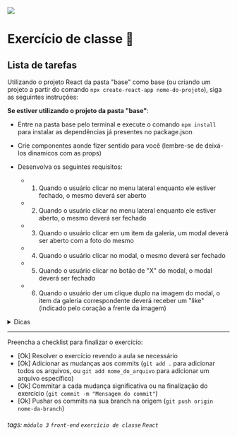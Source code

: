 ![](https://i.imgur.com/xG74tOh.png)

# Exercício de classe 🏫

## Lista de tarefas

Utilizando o projeto React da pasta "base" como base (ou criando um projeto a partir do comando `npx create-react-app nome-do-projeto`), siga as seguintes instruções:

**Se estiver utilizando o projeto da pasta "base"**:

- Entre na pasta base pelo terminal e execute o comando `npm install` para instalar as dependências já presentes no package.json

- Crie componentes aonde fizer sentido para você (lembre-se de deixá-los dinamicos com as props)
- Desenvolva os seguintes requisitos:
  - 1. Quando o usuário clicar no menu lateral enquanto ele estiver fechado, o mesmo deverá ser aberto
  - 2. Quando o usuário clicar no menu lateral enquanto ele estiver aberto, o mesmo deverá ser fechado
  - 3. Quando o usuário clicar em um item da galeria, um modal deverá ser aberto com a foto do mesmo
  - 4. Quando o usuário clicar no modal, o mesmo deverá ser fechado
  - 5. Quando o usuário clicar no botão de "X" do modal, o modal deverá ser fechado
  - 6. Quando o usuário der um clique duplo na imagem do modal, o item da galeria correspondente deverá receber um "like" (indicado pelo coração a frente da imagem)

<details>
  <summary>
    Dicas
  </summary>
  <ul>
    <li>
      1. Crie um estado para controlar quando o menu lateral deverá estar aberto ou não e utilize da renderização condicional para esconde-lo e mostra-lo (&& ou ternário)
    </li>
    <li>
      3. Crie um estado para controlar quando o modal deverá estar aberto ou não e utilize da renderização condicional para esconde-lo e mostra-lo (&& ou ternário)
    </li>
    <li>
      3. e 6. Crie um estado para preenhcer os itens da galeria, assim, é mais fácil de gerenciar seus diferentes estados (com like e sem like)
    </li>
    <li>
      6. Se estiver tendo problemas com o clique duplo na imagem estar fechando o modal, lembre-se de não propagar o evento da imagem para cima.
    </li>
  </ul>
</details>

---

Preencha a checklist para finalizar o exercício:

- [Ok] Resolver o exercício revendo a aula se necessário
- [Ok] Adicionar as mudanças aos commits (`git add .` para adicionar todos os arquivos, ou `git add nome_do_arquivo` para adicionar um arquivo específico)
- [Ok] Commitar a cada mudança significativa ou na finalização do exercício (`git commit -m "Mensagem do commit"`)
- [Ok] Pushar os commits na sua branch na origem (`git push origin nome-da-branch`)

###### tags: `módulo 3` `front-end` `exercício de classe` `React`
